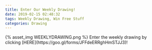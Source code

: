 ```yaml
---
title: Enter Our Weekly Drawing!
date: 2019-02-15 02:48:32
tags: Weekly Drawing, Win Free Stuff
categories: Drawing
---
```

<a href="https://www.pinterest.com/pin/create/button/" data-pin-do="buttonBookmark">
</a>
{% asset_img WEEKLYDRAWING.png %}
Enter the weekly drawing by clicking [HERE](https://goo.gl/forms/JFFdeERRghHmSTJJ3)!